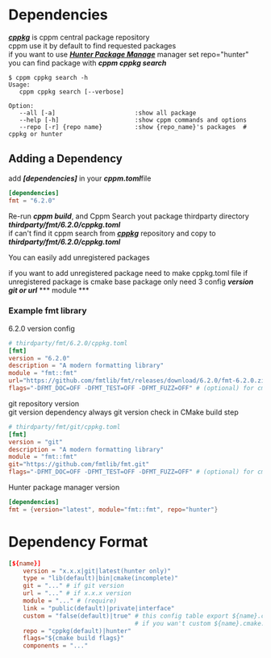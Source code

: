 # Dependencies
***[cppkg](https://github.com/injae/cppkg)*** is cppm central package repository  
cppm use it by default to find requested packages  
if you want to use ***[Hunter Package Manage](https://github.com/cpp-pm/hunter)*** manager set repo="hunter"  
you can find package with ***cppm cppkg search***
```console
$ cppm cppkg search -h
Usage:
   cppm cppkg search [--verbose]

Option:
   --all [-a]                      :show all package 
   --help [-h]                     :show cppm commands and options
   --repo [-r] {repo name}         :show {repo_name}'s packages  # cppkg or hunter
```

## Adding a Dependency
add ***[dependencies]*** in your ***cppm.toml***file 
```toml
[dependencies]
fmt = "6.2.0"
```
Re-run ***cppm build***, and Cppm Search yout package thirdparty directory ***thirdparty/fmt/6.2.0/cppkg.toml***  
if can't find it cppm search from ***[cppkg](https://github.com/injae/cppkg)*** repository and copy to ***thirdparty/fmt/6.2.0/cppkg.toml***

You can easily add unregistered packages

if you want to add unregistered package need to make cppkg.toml file
if unregistered package is cmake base package only need 3 config ***version*** ***git or url*** *** module ***
### Example fmt library
6.2.0 version config  
```toml
# thirdparty/fmt/6.2.0/cppkg.toml
[fmt]
version = "6.2.0"
description = "A modern formatting library"
module = "fmt::fmt"
url="https://github.com/fmtlib/fmt/releases/download/6.2.0/fmt-6.2.0.zip"
flags="-DFMT_DOC=OFF -DFMT_TEST=OFF -DFMT_FUZZ=OFF" # (optional) for cmake build fast flags
```

git repository version  
git version dependency always git version check in CMake build step  
```toml
# thirdparty/fmt/git/cppkg.toml
[fmt]
version = "git"
description = "A modern formatting library"
module = "fmt::fmt"
git="https://github.com/fmtlib/fmt.git"
flags="-DFMT_DOC=OFF -DFMT_TEST=OFF -DFMT_FUZZ=OFF" # (optional) for cmake build fast flags
```

Hunter package manager version  
```toml
[dependencies]
fmt = {version="latest", module="fmt::fmt", repo="hunter"}
```



# Dependency Format
```toml
[${name}] 
    version = "x.x.x|git|latest(hunter only)"
    type = "lib(default)|bin|cmake(incomplete)"
    git = "..." # if git version 
    url = "..." # if x.x.x version
    module = "..." # (require)
    link = "public(default)|private|interface"
    custom = "false(default)|true" # this config table export ${name}.cmake.in 
                                   # if you wan't custom ${name}.cmake.in this option set true
    repo = "cppkg(default)|hunter"
    flags="${cmake build flags}"
    components = "..."
```
